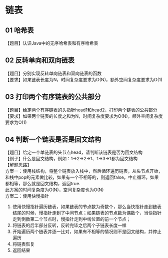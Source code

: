 # 链表
## 01 哈希表
【题目】认识Java中的无序哈希表和有序哈希表
## 02 反转单向和双向链表
【题目】分别实现反转单向链表和双向链表的函数  
【要求】如果链表长度为N，时间复杂度要求为O(N)，额外空间复杂度要求为O(1)
## 03 打印两个有序链表的公共部分
【题目】给定两个有序链表的头指针head1和head2，打印两个链表的公共部分  
【要求】如果两个链表的长度之和为N，时间复杂度要求为O(N)，额外空间复杂度要求为O(1)
## 04 判断一个链表是否是回文结构
【题目】给定一个单链表的头节点head，请判断该链表是否为回文结构  
【例子】什么是回文结构，例如：1->2->2->1、1->3->1都为回文结构  
【解题思路】     
方案一：使用栈结构，将整个链表放入栈中，然后循环遍历链表，从头节点开始，和栈中pop的元素做比较，如果有一个不相等的，则返回false，中止循环。如果都相等，那么就是回文结构，返回true.   
此方案的时间复杂度为O(N)，空间复杂度也为O(N)   
方案二：使用快慢指针   
1. 使用快慢指针遍历链表，如果链表的节点数为奇数个，那么当快指针走到链表结尾的时候，慢指针走到了中间节点；如果链表的节点数为偶数个，当快指针走到倒数第二个节点时，慢指针走到中线位置的前一个节点；   
2. 将链表的后半部分反转，反转完毕之后两个子链表长度一样   
3. 开始遍历两个链表并逐一比对，如果有不相等的情况则不是回文结构，并停止遍历   
4. 将链表恢复   
5. 返回结果   
